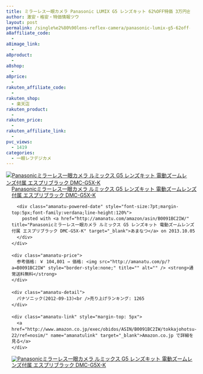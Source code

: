 ```yaml
---
title: ミラーレス一眼カメラ Panasonic LUMIX G5 レンズキット 62%OFF特価 3万円台！送料無料！
author: 激安・格安・特価情報ツウ
layout: post
permalink: /single%e2%80%90lens-reflex-camera/panasonic-lumix-g5-62off-3.html
a8affiliate_code:
  - 
a8image_link:
  - 
a8product:
  - 
a8shop:
  - 
a8price:
  - 
rakuten_affiliate_code:
  - 
rakuten_shop:
  - 楽天店
rakuten_product:
  - 
rakuten_price:
  - 
rakuten_affiliate_link:
  - 
pvc_views:
  - 1419
categories:
  - 一眼レフデジカメ
---
```

<div class="amanatu-box" style="margin-bottom:0px;">
  <div class="amanatu-image" style="float:left;">
    <a href="http://www.amazon.co.jp/exec/obidos/ASIN/B0091BC2IW/tokkajohotsu-22/ref=nosim/" name="amanatulink" target="_blank"><img src="http://i0.wp.com/ecx.images-amazon.com/images/I/41hGULfaJeL._SL160_.jpg?w=546" alt="Panasonicミラーレス一眼カメラ ルミックス G5 レンズキット 電動ズームレンズ付属 エスプリブラック DMC-G5X-K" style="border: none;" data-recalc-dims="1" /></a>
  </div>
  
  <div class="amanatu-info" style="float:left;margin-left:15px;line-height:120%">
    <div class="amanatu-name" style="margin-bottom:10px;line-height:120%">
      <a href="http://www.amazon.co.jp/exec/obidos/ASIN/B0091BC2IW/tokkajohotsu-22/ref=nosim/" name="amanatulink" target="_blank">Panasonicミラーレス一眼カメラ ルミックス G5 レンズキット 電動ズームレンズ付属 エスプリブラック DMC-G5X-K</a> 
      
      <div class="amanatu-powered-date" style="font-size:7pt;margin-top:5px;font-family:verdana;line-height:120%">
        posted with <a href="http://amanatu.com/amazon/asin/B0091BC2IW/" title="Panasonicミラーレス一眼カメラ ルミックス G5 レンズキット 電動ズームレンズ付属 エスプリブラック DMC-G5X-K" target="_blank">あまなつ</a> on 2013.10.05
      </div>
    </div>
    
    <div class="amanatu-price">
      参考価格: ￥ 104,801 → 価格: <img src="http://amanatu.com/p/?a=B0091BC2IW" style="border-style:none;" title="" alt="" /> <strong>通常送料無料</strong>
    </div>
    
    <div class="amanatu-detail">
      パナソニック(2012-09-13)<br />売り上げランキング: 1265
    </div>
    
    <div class="amanatu-link" style="margin-top: 5px">
      <a href="http://www.amazon.co.jp/exec/obidos/ASIN/B0091BC2IW/tokkajohotsu-22/ref=nosim/" name="amanatulink" target="_blank">Amazon.co.jp で詳細を見る</a>
    </div>
  </div>
  
  <div class="amanatu-footer" style="clear: left">
  </div>
  
  <div class="amanatu-imageset">
    <div class="amanatu-image" style="float:left;">
      <a href="http://www.amazon.co.jp/exec/obidos/ASIN/B0091BC2IW/tokkajohotsu-22/ref=nosim/" name="amanatulink" target="_blank"><img src="http://i0.wp.com/ecx.images-amazon.com/images/I/51YPx3f637L._AA160_.jpg?w=546" alt="Panasonicミラーレス一眼カメラ ルミックス G5 レンズキット 電動ズームレンズ付属 エスプリブラック DMC-G5X-K" style="border: none;" data-recalc-dims="1" /></a>
    </div>
    
    <div class="amanatu-image" style="float:left;">
      <a href="http://www.amazon.co.jp/exec/obidos/ASIN/B0091BC2IW/tokkajohotsu-22/ref=nosim/" name="amanatulink" target="_blank"><img src="http://i1.wp.com/ecx.images-amazon.com/images/I/41KRbT4ZMLL._AA160_.jpg?w=546" alt="Panasonicミラーレス一眼カメラ ルミックス G5 レンズキット 電動ズームレンズ付属 エスプリブラック DMC-G5X-K" style="border: none;" data-recalc-dims="1" /></a>
    </div>
    
    <div class="amanatu-image" style="float:left;">
      <a href="http://www.amazon.co.jp/exec/obidos/ASIN/B0091BC2IW/tokkajohotsu-22/ref=nosim/" name="amanatulink" target="_blank"><img src="http://i0.wp.com/ecx.images-amazon.com/images/I/415wktK%2BPkL._AA160_.jpg?w=546" alt="Panasonicミラーレス一眼カメラ ルミックス G5 レンズキット 電動ズームレンズ付属 エスプリブラック DMC-G5X-K" style="border: none;" data-recalc-dims="1" /></a>
    </div>
    
    <div class="amanatu-image" style="float:left;">
      <a href="http://www.amazon.co.jp/exec/obidos/ASIN/B0091BC2IW/tokkajohotsu-22/ref=nosim/" name="amanatulink" target="_blank"><img src="http://i1.wp.com/ecx.images-amazon.com/images/I/51svIMn2mSL._AA160_.jpg?w=546" alt="Panasonicミラーレス一眼カメラ ルミックス G5 レンズキット 電動ズームレンズ付属 エスプリブラック DMC-G5X-K" style="border: none;" data-recalc-dims="1" /></a>
    </div>
    
    <div class="amanatu-footer" style="clear: left">
    </div>
  </div>
</div>